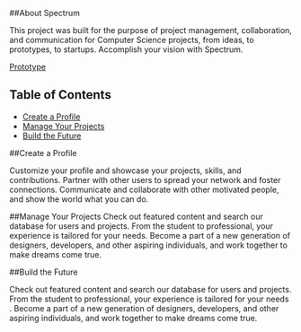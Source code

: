 ##About Spectrum

This project was built for the purpose of project management, collaboration, and communication for Computer Science projects, from ideas, to prototypes, to startups. Accomplish your vision with Spectrum.

[Prototype](https://spectrum-c5087.firebaseapp.com/)

## Table of Contents
 - [Create a Profile](#create-a-profile)
 - [Manage Your Projects](#manage-your-projects)
 - [Build the Future](#build-the-future)

##Create a Profile

Customize your profile and showcase your projects, skills, and contributions.
Partner with other users to spread your network and foster connections.
Communicate and collaborate with other motivated people,
and show the world what you can do.

##Manage Your Projects
Check out featured content and search our database for users and projects.
From the student to professional, your experience is tailored for your needs.
Become a part of a new generation of designers, developers, and other aspiring individuals,
and work together to make dreams come true.


##Build the Future

Check out featured content and search our database for users and projects.
From the student to professional, your experience is tailored for your needs .
Become a part of a new generation of designers, developers, and other aspiring individuals,
and work together to make dreams come true.
